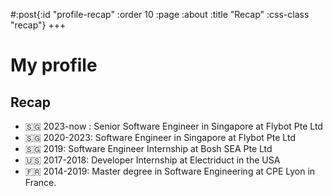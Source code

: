 #:post{:id "profile-recap"
       :order 10
       :page :about
       :title "Recap"
       :css-class "recap"}
+++
# My profile

## Recap

- 🇸🇬 2023-now : Senior Software Engineer in Singapore at Flybot Pte Ltd
- 🇸🇬 2020-2023: Software Engineer in Singapore at Flybot Pte Ltd
- 🇸🇬 2019: Software Engineer Internship at Bosh SEA Pte Ltd
- 🇺🇸 2017-2018: Developer Internship at Electriduct in the USA
- 🇫🇷 2014-2019: Master degree in Software Engineering at CPE Lyon in France.